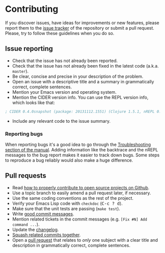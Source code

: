 # Contributing

If you discover issues, have ideas for improvements or new features,
please report them to the [issue tracker][1] of the repository or
submit a pull request. Please, try to follow these guidelines when you
do so.

## Issue reporting

* Check that the issue has not already been reported.
* Check that the issue has not already been fixed in the latest code
  (a.k.a. `master`).
* Be clear, concise and precise in your description of the problem.
* Open an issue with a descriptive title and a summary in grammatically correct,
  complete sentences.
* Mention your Emacs version and operating system.
* Mention the CIDER version info. You can use the REPL version info, which looks like that:

```el
; CIDER 0.4.0snapshot (package: 20131112.1551) (Clojure 1.5.1, nREPL 0.2.1)
```

* Include any relevant code to the issue summary.

### Reporting bugs

When reporting bugs it's a good idea to go through the [Troubleshooting section
of the manual][7].  Adding information like the backtrace and the nREPL messages to
the bug report makes it easier to track down bugs. Some steps to reproduce a bug
reliably would also make a huge difference.

## Pull requests

* Read [how to properly contribute to open source projects on Github][2].
* Use a topic branch to easily amend a pull request later, if necessary.
* Use the same coding conventions as the rest of the project.
* Verify your Emacs Lisp code with `checkdoc` (<kbd>C-c ? d</kbd>).
* Make sure that the unit tests are passing (`make test`).
* Write [good commit messages][3].
* Mention related tickets in the commit messages (e.g. `[Fix #N] Add command ...`).
* Update the [changelog][6].
* [Squash related commits together][5].
* Open a [pull request][4] that relates to *only* one subject with a clear title
  and description in grammatically correct, complete sentences.

[1]: https://github.com/clojure-emacs/cider/issues
[2]: http://gun.io/blog/how-to-github-fork-branch-and-pull-request
[3]: http://tbaggery.com/2008/04/19/a-note-about-git-commit-messages.html
[4]: https://help.github.com/articles/using-pull-requests
[5]: http://gitready.com/advanced/2009/02/10/squashing-commits-with-rebase.html
[6]: https://github.com/clojure-emacs/cider/blob/master/CHANGELOG.md
[7]: http://cider.readthedocs.org/en/latest/troubleshooting/
